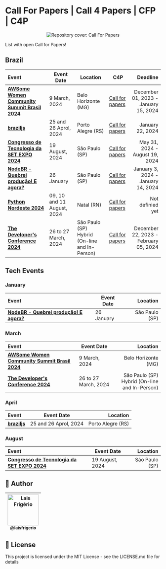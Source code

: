 # Call For Papers | Call 4 Papers | CFP | C4P 

<p align="center">
  <a><img src="https://github.com/laisfrigerio/call-for-papers/assets/20709086/1a42e2f8-f3fc-42e2-a20a-2f10857473e1" alt="Repository cover: Call For Papers" title="Repository cover: Call For Papers"></a>
</p>

List with open Call for Papers!

## Brazil

| Event        | Event Date  | Location    | C4P        | Deadline |
| :---         |    ---      |     ---     |     ---    |     ---: |
| [**AWSome Women Community Summit Brasil 2024**](https://www.awswomencommunitybrasil.com/) | 9 March, 2024 | Belo Horizonte (MG) | [Call for papers](https://sessionize.com/awsome-women-community-summit-brasil-2024/) | December 01, 2023 - <br>January 15, 2024  
| [**braziljs**](https://conf.braziljs.org/) | 25 and 26 Aprol, 2024 | Porto Alegre (RS) | [Call for papers](https://docs.google.com/forms/d/e/1FAIpQLScv4EEhT4QuMLo0NcmdbwQt-aZvf8tCxkxKVoa7mqPsDWJxRA/viewform) | January 22, 2024
| [**Congresso de Tecnologia da SET EXPO 2024**](https://set.org.br/events/setexpo/call-for-papers/) | 19 August, 2024 | São Paulo (SP) | [Call for papers](https://set.org.br/events/setexpo/call-for-papers/) | May 31, 2024 - <br>August 19, 2024   
| [**NodeBR - Quebrei produção! E agora?**](https://www.instagram.com/node_br/) | 26 January | São Paulo (SP) | [Call for papers](https://sessionize.com/nodebr-67-quebrei-producao-e-agora/) | January 3, 2024 - <br>January 14, 2024 
| [**Python Nordeste 2024**](https://2024.pythonnordeste.org/) | 09, 10 and 11 August, 2024 | Natal (RN) | [Call for papers](https://2024.pythonnordeste.org/)  | Not definied yet |
| [**The Developer's Conference 2024**](https://thedevconf.com/tdc/2024/summit-sao-paulo/) | 26 to 27 March, 2024 | São Paulo (SP) <br>Hybrid (On-line and In-Person) | [Call for papers](https://thedevconf.com/call4papers) | December 22, 2023 - <br>February 05, 2024 

## Tech Events

### January

| Event        | Event Date  | Location | 
| :---         |    ---      |     ---: |
| [**NodeBR - Quebrei produção! E agora?**](https://www.instagram.com/node_br/) | 26 January | São Paulo (SP) |

### March

| Event        | Event Date  | Location | 
| :---         |    ---      |     ---: |
| [**AWSome Women Community Summit Brasil 2024**](https://www.awswomencommunitybrasil.com/) | 9 March, 2024 | Belo Horizonte (MG) |
| [**The Developer's Conference 2024**](https://thedevconf.com/tdc/2024/summit-sao-paulo/) | 26 to 27 March, 2024 | São Paulo (SP) <br>Hybrid (On-line and In-Person) |

### April

| Event        | Event Date  | Location | 
| :---         |    ---      |     ---: |
| [**braziljs**](https://conf.braziljs.org/) | 25 and 26 Aprol, 2024 | Porto Alegre (RS) |

### August

| Event        | Event Date  | Location | 
| :---         |    ---      |     ---: |
| [**Congresso de Tecnologia da SET EXPO 2024**](https://set.org.br/events/setexpo/call-for-papers/) | 19 August, 2024 | São Paulo (SP) |

## 👩 Author

| [<img src="https://avatars.githubusercontent.com/u/20709086?v=4" width="100px;" alt="Lais Frigério"/><br /><sub><b>@laisfrigerio</b></sub>](https://github.com/laisfrigerio)<br /> |
| :---: |


## 📄 License

This project is licensed under the MIT License - see the LICENSE.md file for details
